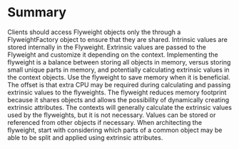 # Summary

Clients should access Flyweight objects only the through a FlyweightFactory object to ensure that they are shared.
Intrinsic values are stored internally in the Flyweight.
Extrinsic values are passed to the Flyweight and customize it depending on the context.
Implementing the flyweight is a balance between storing all objects in memory, versus storing small unique parts in memory, and potentially calculating extrinsic values in the context objects.
Use the flyweight to save memory when it is beneficial. The offset is that extra CPU may be required during calculating and passing extrinsic values to the flyweights.
The flyweight reduces memory footprint because it shares objects and allows the possibility of dynamically creating extrinsic attributes.
The contexts will generally calculate the extrinsic values used by the flyweights, but it is not necessary. Values can be stored or referenced from other objects if necessary.
When architecting the flyweight, start with considering which parts of a common object may be able to be split and applied using extrinsic attributes.
